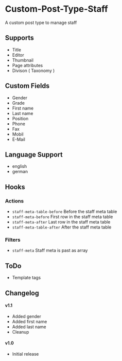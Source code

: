 # Custom-Post-Type-Staff

A custom post type to manage staff

## Supports

* Title
* Editor
* Thumbnail
* Page attributes
* Divison ( Taxonomy )

## Custom Fields

* Gender
* Grade
* First name
* Last name
* Position
* Phone
* Fax
* Mobil
* E-Mail

## Language Support

* english
* german

## Hooks

### Actions

* `staff-meta-table-before` Before the staff meta table
* `staff-meta-before` First row in the staff meta table
* `staff-meta-after` Last row in the staff meta table
* `staff-meta-table-after` After the staff meta table

### Filters

* `staff-meta` Staff meta is past as array

## ToDo

* Template tags

## Changelog

#### v1.1

* Added gender
* Added first name
* Added last name
* Cleanup

#### v1.0

* Initial release

